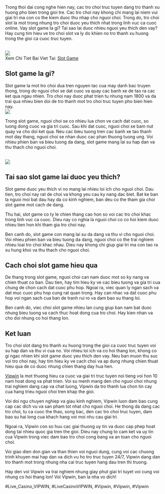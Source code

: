 <p>Trong thoi dai cong nghe hien nay, cac tro choi truc tuyen dang tro thanh xu huong pho bien trong gioi tre. Cac tro choi nay khong chi mang lai niem vui giai tri ma con co the kiem duoc thu nhap cho nguoi choi. Trong do, tro choi slot la mot trong nhung tro choi duoc yeu thich nhat trong linh vuc ca cuoc online. Vay slot game la gi? Tai sao lai duoc nhieu nguoi yeu thich den vay? Hay cung tim hieu ve tro choi slot va ly do khien no tro thanh xu huong trong the gioi ca cuoc truc tuyen.</p><br><img src="https://vipwin1.net/wp-content/uploads/2025/02/slot-game-vipwin-no-hu-kim-cuong-thuong.jpg"></br>
Xem Chi Tiet Bai Viet Tai: <a href="https://vipwin1.net/slot-game/">Slot Game</a><h2>Slot game la gi?</h2><p>Slot game la mot tro choi dua tren nguyen tac cua may danh bac truyen thong, trong do nguoi choi se dat cuoc va quay cac banh xe de tao ra cac ket qua ngau nhien. Tro choi nay duoc phat trien tu nhung nam 1800 va da trai qua nhieu bien doi de tro thanh mot tro choi truc tuyen pho bien hien nay.<br><img src="https://vipwin1.net/wp-content/uploads/2025/02/no-hu-meo-vang-thuoc-slot-game-hap-dan.jpg"></br><p>Trong slot game, nguoi choi se co nhieu lua chon ve cach dat cuoc, so luong dong cuoc va gia tri cuoc. Sau khi dat cuoc, nguoi choi se bam nut quay va cho doi ket qua. Neu cac bieu tuong tren cac banh xe tao thanh mot day thang, nguoi choi se nhan duoc cac phan thuong tuong ung. Voi nhieu phien ban va bieu tuong da dang, slot game mang lai su hap dan va thu thach cho nguoi choi.</p><br><img src="https://vipwin1.net/wp-content/uploads/2025/02/tham-gia-slot-game-vipwin-doi-thuong-lon.jpg"></br><h2>Tai sao slot game lai duoc yeu thich?</h2><p>Slot game duoc yeu thich vi no mang lai nhieu loi ich cho nguoi choi. Dau tien, tro choi nay rat de choi va khong yeu cau ky nang dac biet. Bat ke ban la nguoi moi bat dau hay da co kinh nghiem, ban deu co the tham gia choi slot game mot cach de dang.<p>Thu hai, slot game co ty le chien thang cao hon so voi cac tro choi khac trong linh vuc ca cuoc. Dieu nay co nghia la nguoi choi co co hoi kiem duoc nhieu tien hon khi tham gia tro choi nay.</p><p>Ben canh do, slot game con mang lai su da dang va thu vi cho nguoi choi. Voi nhieu phien ban va bieu tuong da dang, nguoi choi co the trai nghiem nhieu loai tro choi khac nhau. Dieu nay khong chi giup giai tri ma con tao ra su hung khoi va thu thach cho nguoi choi.<h2>Cach choi slot game hieu qua</h2><p>De thang trong slot game, nguoi choi can nam duoc mot so ky nang va chien thuat co ban. Dau tien, hay tim hieu ky ve cac bieu tuong va gia tri cua chung de chon cach dat cuoc phu hop. Ngoai ra, viec quan ly ngan sach va dat muc cuoc phu hop cung rat quan trong. Hay can nhac va dat cuoc phu hop voi ngan sach cua ban de tranh rui ro va dam bao su thang loi.</p><p>Ben canh do, viec choi slot game nhieu lan cung giup ban nam bat duoc nhung bieu tuong va cach thuc hoat dong cua tro choi. Hay kien nhan va cho doi nhung co hoi thang lon.</p><h2>Ket luan</h2><p>Tro choi slot dang tro thanh xu huong trong the gioi ca cuoc truc tuyen voi su hap dan va thu vi cua no. Voi nhieu loi ich va co hoi thang lon, khong co gi ngac nhien khi slot game duoc yeu thich den vay. Neu ban muon thu suc voi tro choi nay, hay tim hieu ky ve cach choi va ap dung nhung chien thuat hieu qua de co duoc nhung chien thang day hua hen.</p><p><a href="https://vipwin1.net/">Vipwin</a> la mot thuong hieu ca cuoc va giai tri truc tuyen noi tieng voi hon 10 nam hoat dong va phat trien. Voi su menh mang den cho nguoi choi nhung trai nghiem dang cap va chat luong, Vipwin da tro thanh lua chon tin cay cua hang trieu nguoi choi tren khap the gioi.

Voi doi ngu chuyen nghiep va giau kinh nghiem, Vipwin luon dam bao cung cap cac dich vu va san pham tot nhat cho nguoi choi. He thong da dang cac tro choi, tu ca cuoc the thao, song bac, den cac tro choi truc tuyen, dam bao su hai long cua khach hang voi moi nhu cau giai tri.

Ngoai ra, Vipwin con so huu cac giai thuong uy tin va duoc cap phep hoat dong tai nhieu quoc gia tren the gioi. Dieu nay chung to cam ket va uy tin cua Vipwin trong viec dam bao tro choi cong bang va an toan cho nguoi choi.

Voi giao dien don gian va than thien voi nguoi dung, cung voi cac chuong trinh khuyen mai hap dan va dich vu ho tro truc tuyen 24/7, Vipwin dang dan tro thanh mot trong nhung nha cai truc tuyen hang dau tren thi truong.

Hay den voi Vipwin va trai nghiem nhung giay phut giai tri tuyet voi cung voi nhung co hoi thang lon! Voi Vipwin, ban la nha vo dich!</p>
#Live_Casino_VIPWIN, #LiveCasinoVIPWIN, #Vipwin, #Vipwin, #Vipwin
